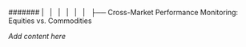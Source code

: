 ####### |   |   |   |   |   |   ├── Cross-Market Performance Monitoring: Equities vs. Commodities

*Add content here*
